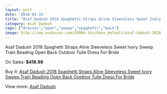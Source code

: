 ```yaml
---
layout: post
date: '2018-03-15'
title: "Asaf Dadush 2018 Spaghetti Straps Aline Sleeveless Sweet Ivory Sweep Train Beading Open Back Outdoor Tulle Dress For Bride"
category: Asaf Dadush
tags: ["dresses","open","sweep","spaghetti","back"]
image: http://img.eudances.com/29904-thickbox_default/asaf-dadush-2018-spaghetti-straps-aline-sleeveless-sweet-ivory-sweep-train-beading-open-back-outdoor-tulle-dress-for-bride.jpg
---
```

Asaf Dadush 2018 Spaghetti Straps Aline Sleeveless Sweet Ivory Sweep Train Beading Open Back Outdoor Tulle Dress For Bride

On Sales: **$418.98**
<a href="https://www.eudances.com/en/asaf-dadush/9623-asaf-dadush-2018-spaghetti-straps-aline-sleeveless-sweet-ivory-sweep-train-beading-open-back-outdoor-tulle-dress-for-bride.html"><amp-img layout="responsive" width="600" height="600" src="//img.eudances.com/29904-thickbox_default/asaf-dadush-2018-spaghetti-straps-aline-sleeveless-sweet-ivory-sweep-train-beading-open-back-outdoor-tulle-dress-for-bride.jpg" alt="Asaf Dadush 2018 Spaghetti Straps Aline Sleeveless Sweet Ivory Sweep Train Beading Open Back Outdoor Tulle Dress For Bride 0" /></a>
<a href="https://www.eudances.com/en/asaf-dadush/9623-asaf-dadush-2018-spaghetti-straps-aline-sleeveless-sweet-ivory-sweep-train-beading-open-back-outdoor-tulle-dress-for-bride.html"><amp-img layout="responsive" width="600" height="600" src="//img.eudances.com/29910-thickbox_default/asaf-dadush-2018-spaghetti-straps-aline-sleeveless-sweet-ivory-sweep-train-beading-open-back-outdoor-tulle-dress-for-bride.jpg" alt="Asaf Dadush 2018 Spaghetti Straps Aline Sleeveless Sweet Ivory Sweep Train Beading Open Back Outdoor Tulle Dress For Bride 1" /></a>
<a href="https://www.eudances.com/en/asaf-dadush/9623-asaf-dadush-2018-spaghetti-straps-aline-sleeveless-sweet-ivory-sweep-train-beading-open-back-outdoor-tulle-dress-for-bride.html"><amp-img layout="responsive" width="600" height="600" src="//img.eudances.com/29909-thickbox_default/asaf-dadush-2018-spaghetti-straps-aline-sleeveless-sweet-ivory-sweep-train-beading-open-back-outdoor-tulle-dress-for-bride.jpg" alt="Asaf Dadush 2018 Spaghetti Straps Aline Sleeveless Sweet Ivory Sweep Train Beading Open Back Outdoor Tulle Dress For Bride 2" /></a>
<a href="https://www.eudances.com/en/asaf-dadush/9623-asaf-dadush-2018-spaghetti-straps-aline-sleeveless-sweet-ivory-sweep-train-beading-open-back-outdoor-tulle-dress-for-bride.html"><amp-img layout="responsive" width="600" height="600" src="//img.eudances.com/29908-thickbox_default/asaf-dadush-2018-spaghetti-straps-aline-sleeveless-sweet-ivory-sweep-train-beading-open-back-outdoor-tulle-dress-for-bride.jpg" alt="Asaf Dadush 2018 Spaghetti Straps Aline Sleeveless Sweet Ivory Sweep Train Beading Open Back Outdoor Tulle Dress For Bride 3" /></a>
<a href="https://www.eudances.com/en/asaf-dadush/9623-asaf-dadush-2018-spaghetti-straps-aline-sleeveless-sweet-ivory-sweep-train-beading-open-back-outdoor-tulle-dress-for-bride.html"><amp-img layout="responsive" width="600" height="600" src="//img.eudances.com/29907-thickbox_default/asaf-dadush-2018-spaghetti-straps-aline-sleeveless-sweet-ivory-sweep-train-beading-open-back-outdoor-tulle-dress-for-bride.jpg" alt="Asaf Dadush 2018 Spaghetti Straps Aline Sleeveless Sweet Ivory Sweep Train Beading Open Back Outdoor Tulle Dress For Bride 4" /></a>
<a href="https://www.eudances.com/en/asaf-dadush/9623-asaf-dadush-2018-spaghetti-straps-aline-sleeveless-sweet-ivory-sweep-train-beading-open-back-outdoor-tulle-dress-for-bride.html"><amp-img layout="responsive" width="600" height="600" src="//img.eudances.com/29906-thickbox_default/asaf-dadush-2018-spaghetti-straps-aline-sleeveless-sweet-ivory-sweep-train-beading-open-back-outdoor-tulle-dress-for-bride.jpg" alt="Asaf Dadush 2018 Spaghetti Straps Aline Sleeveless Sweet Ivory Sweep Train Beading Open Back Outdoor Tulle Dress For Bride 5" /></a>
<a href="https://www.eudances.com/en/asaf-dadush/9623-asaf-dadush-2018-spaghetti-straps-aline-sleeveless-sweet-ivory-sweep-train-beading-open-back-outdoor-tulle-dress-for-bride.html"><amp-img layout="responsive" width="600" height="600" src="//img.eudances.com/29905-thickbox_default/asaf-dadush-2018-spaghetti-straps-aline-sleeveless-sweet-ivory-sweep-train-beading-open-back-outdoor-tulle-dress-for-bride.jpg" alt="Asaf Dadush 2018 Spaghetti Straps Aline Sleeveless Sweet Ivory Sweep Train Beading Open Back Outdoor Tulle Dress For Bride 6" /></a>

Buy it: [Asaf Dadush 2018 Spaghetti Straps Aline Sleeveless Sweet Ivory Sweep Train Beading Open Back Outdoor Tulle Dress For Bride](https://www.eudances.com/en/asaf-dadush/9623-asaf-dadush-2018-spaghetti-straps-aline-sleeveless-sweet-ivory-sweep-train-beading-open-back-outdoor-tulle-dress-for-bride.html "Asaf Dadush 2018 Spaghetti Straps Aline Sleeveless Sweet Ivory Sweep Train Beading Open Back Outdoor Tulle Dress For Bride")

View more: [Asaf Dadush](https://www.eudances.com/en/148-asaf-dadush "Asaf Dadush")